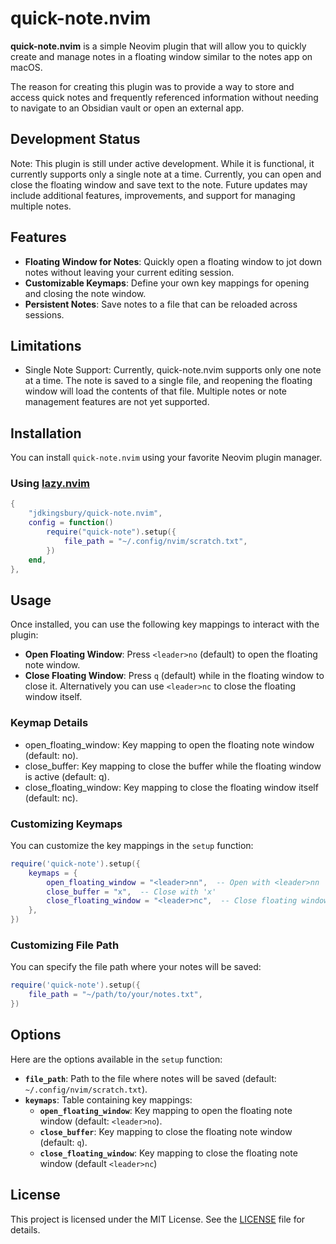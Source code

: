 # quick-note.nvim

**quick-note.nvim** is a simple Neovim plugin that will allow you to quickly create and manage notes in a floating window similar to the notes app on macOS.

The reason for creating this plugin was to provide a way to store and access quick notes and frequently referenced information without needing to navigate to an Obsidian vault or open an external app.

## Development Status

Note: This plugin is still under active development. While it is functional, it currently supports only a single note at a time. Currently, you can open and close the floating window and save text to the note. Future updates may include additional features, improvements, and support for managing multiple notes.

## Features

- **Floating Window for Notes**: Quickly open a floating window to jot down notes without leaving your current editing session.
- **Customizable Keymaps**: Define your own key mappings for opening and closing the note window.
- **Persistent Notes**: Save notes to a file that can be reloaded across sessions.

## Limitations

- Single Note Support: Currently, quick-note.nvim supports only one note at a time. The note is saved to a single file, and reopening the floating window will load the contents of that file. Multiple notes or note management features are not yet supported.

## Installation

You can install `quick-note.nvim` using your favorite Neovim plugin manager.

### Using [lazy.nvim](https://github.com/folke/lazy.nvim)

```lua
{
    "jdkingsbury/quick-note.nvim",
    config = function()
        require("quick-note").setup({
            file_path = "~/.config/nvim/scratch.txt",
        })
    end,
},
```

## Usage

Once installed, you can use the following key mappings to interact with the plugin:

- **Open Floating Window**: Press `<leader>no` (default) to open the floating note window.
- **Close Floating Window**: Press `q` (default) while in the floating window to close it. Alternatively you can use `<leader>nc` to close the floating window itself.

### Keymap Details

- open_floating_window: Key mapping to open the floating note window (default: <leader>no).
- close_buffer: Key mapping to close the buffer while the floating window is active (default: q).
- close_floating_window: Key mapping to close the floating window itself (default: <leader>nc).

### Customizing Keymaps

You can customize the key mappings in the `setup` function:

```lua
require('quick-note').setup({
    keymaps = {
        open_floating_window = "<leader>nn",  -- Open with <leader>nn
        close_buffer = "x",  -- Close with 'x'
        close_floating_window = "<leader>nc",  -- Close floating window with <leader>nc
    },
})
```

### Customizing File Path

You can specify the file path where your notes will be saved:

```lua
require('quick-note').setup({
    file_path = "~/path/to/your/notes.txt",
})
```

## Options

Here are the options available in the `setup` function:

- **`file_path`**: Path to the file where notes will be saved (default: `~/.config/nvim/scratch.txt`).
- **`keymaps`**: Table containing key mappings:
  - **`open_floating_window`**: Key mapping to open the floating note window (default: `<leader>no`).
  - **`close_buffer`**: Key mapping to close the floating note window (default: `q`).
  - **`close_floating_window`**: Key mapping to close the floating note window (default `<leader>nc`)

## License

This project is licensed under the MIT License. See the [LICENSE](LICENSE) file for details.
